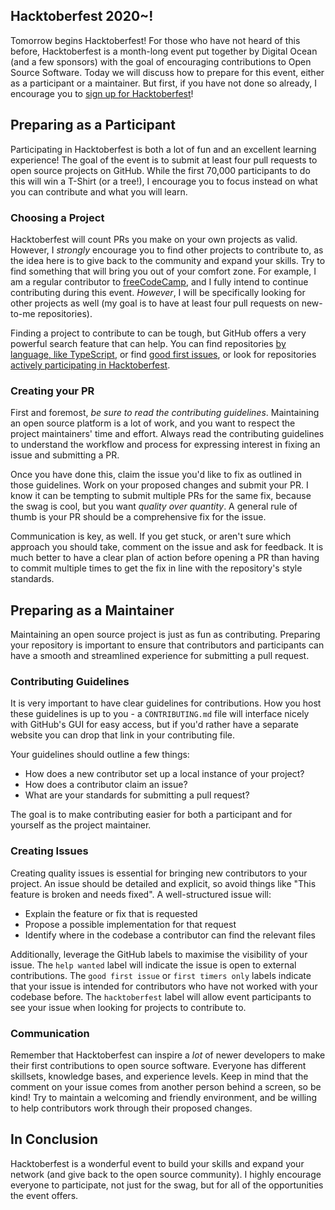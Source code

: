 ## Hacktoberfest 2020~!

Tomorrow begins Hacktoberfest! For those who have not heard of this before, Hacktoberfest is a month-long event put together by Digital Ocean (and a few sponsors) with the goal of encouraging contributions to Open Source Software. Today we will discuss how to prepare for this event, either as a participant or a maintainer. But first, if you have not done so already, I encourage you to [sign up for Hacktoberfest](https://hacktoberfest.digitalocean.com/)!

## Preparing as a Participant

Participating in Hacktoberfest is both a lot of fun and an excellent learning experience! The goal of the event is to submit at least four pull requests to open source projects on GitHub. While the first 70,000 participants to do this will win a T-Shirt (or a tree!), I encourage you to focus instead on what you can contribute and what you will learn. 

### Choosing a Project

Hacktoberfest will count PRs you make on your own projects as valid. However, I *strongly* encourage you to find other projects to contribute to, as the idea here is to give back to the community and expand your skills. Try to find something that will bring you out of your comfort zone. For example, I am a regular contributor to [freeCodeCamp](https://freecodecamp.org/learn), and I fully intend to continue contributing during this event. *However*, I will be specifically looking for other projects as well (my goal is to have at least four pull requests on new-to-me repositories). 

Finding a project to contribute to can be tough, but GitHub offers a very powerful search feature that can help. You can find repositories [by language, like TypeScript](https://github.com/search?q=language%3Atypescript), or find [good first issues](https://github.com/search?q=label%3A%22good+first+issue%22), or look for repositories [actively participating in Hacktoberfest](https://github.com/search?q=label%3Ahacktoberfest). 

### Creating your PR

First and foremost, *be sure to read the contributing guidelines*. Maintaining an open source platform is a lot of work, and you want to respect the project maintainers' time and effort. Always read the contributing guidelines to understand the workflow and process for expressing interest in fixing an issue and submitting a PR.

Once you have done this, claim the issue you'd like to fix as outlined in those guidelines. Work on your proposed changes and submit your PR. I know it can be tempting to submit multiple PRs for the same fix, because the swag is cool, but you want *quality over quantity*. A general rule of thumb is your PR should be a comprehensive fix for the issue. 

Communication is key, as well. If you get stuck, or aren't sure which approach you should take, comment on the issue and ask for feedback. It is much better to have a clear plan of action before opening a PR than having to commit multiple times to get the fix in line with the repository's style standards.

## Preparing as a Maintainer

Maintaining an open source project is just as fun as contributing. Preparing your repository is important to ensure that contributors and participants can have a smooth and streamlined experience for submitting a pull request. 

### Contributing Guidelines

It is very important to have clear guidelines for contributions. How you host these guidelines is up to you - a `CONTRIBUTING.md` file will interface nicely with GitHub's GUI for easy access, but if you'd rather have a separate website you can drop that link in your contributing file. 

Your guidelines should outline a few things:
* How does a new contributor set up a local instance of your project?
* How does a contributor claim an issue?
* What are your standards for submitting a pull request?

The goal is to make contributing easier for both a participant and for yourself as the project maintainer. 

### Creating Issues

Creating quality issues is essential for bringing new contributors to your project. An issue should be detailed and explicit, so avoid things like "This feature is broken and needs fixed". A well-structured issue will:
* Explain the feature or fix that is requested
* Propose a possible implementation for that request
* Identify where in the codebase a contributor can find the relevant files

Additionally, leverage the GitHub labels to maximise the visibility of your issue. The `help wanted` label will indicate the issue is open to external contributions. The `good first issue` or `first timers only` labels indicate that your issue is intended for contributors who have not worked with your codebase before. The `hacktoberfest` label will allow event participants to see your issue when looking for projects to contribute to. 

### Communication

Remember that Hacktoberfest can inspire a *lot* of newer developers to make their first contributions to open source software. Everyone has different skillsets, knowledge bases, and experience levels. Keep in mind that the comment on your issue comes from another person behind a screen, so be kind! Try to maintain a welcoming and friendly environment, and be willing to help contributors work through their proposed changes.

## In Conclusion

Hacktoberfest is a wonderful event to build your skills and expand your network (and give back to the open source community). I highly encourage everyone to participate, not just for the swag, but for all of the opportunities the event offers. 